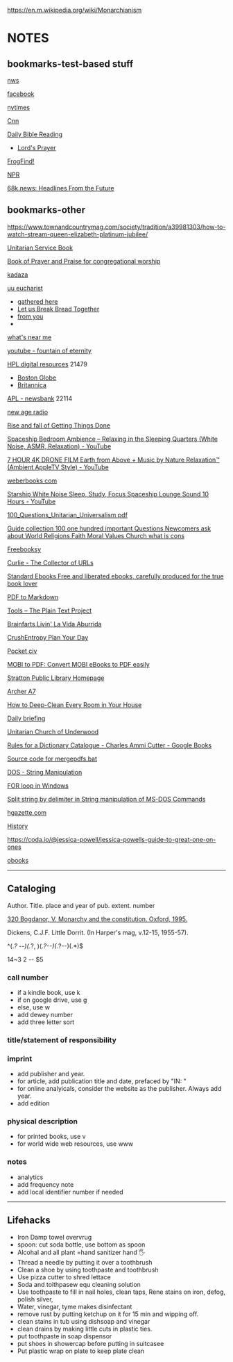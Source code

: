 https://en.m.wikipedia.org/wiki/Monarchianism


# NOTES
## bookmarks-test-based stuff

[nws](https://forecast.weather.gov/MapClick.php?lat=42.7843&lon=-71.0862&unit=0&lg=english&FcstType=text&TextType=1)

[facebook](https://mbasic.facebook.com/)

[nytimes](https://www.nytimes.com/timeswire)

[Cnn](https://lite.cnn.com/en)

[Daily Bible Reading](http://frogfind.com/read.php?a=https://www.biblegateway.com/reading-plans/bcp-daily-office/next?version=MSG)
- [Lord's Prayer](http://frogfind.com/read.php?a=https%3A%2F%2Fwww.biblegateway.com%2Fpassage%2F%3Fsearch%3Dmatthew+6%3A9-14%26version%3DMSG)

[FrogFind!](http://www.frogfind.com/)

[NPR](https://text.npr.org/)

[68k.news: Headlines From the Future](http://68k.news/)

## bookmarks-other

https://www.townandcountrymag.com/society/tradition/a39981303/how-to-watch-stream-queen-elizabeth-platinum-jubilee/

[Unitarian Service Book](https://archive.org/details/unitarianservice00amer/)

[Book of Prayer and Praise for congregational worship](https://archive.org/details/bookprayerandpr01assogoog)

[kadaza](https://www.kadaza.com/)

[uu eucharist](https://www.uumin.org/sam/writings/UUcommunion.htm)
 - [gathered here](https://m.youtube.com/watch?v=Lb9ZsP_1zaM)
 - [Let us Break Bread Together](https://m.youtube.com/watch?v=1AGEloqeAx4)
 - [from you](https://m.youtube.com/watch?v=1-C1kY3Pxi0)
 - 
[what's near me](https://whats-near.me/)

[youtube - fountain of eternity](https://www.youtube.com/watch?v=ewcO1MNyRME)

[HPL digital resources](https://haverhillpl.org/digital-resources/) 21479

- [Boston Globe](https://libraries.state.ma.us/login?db=pq_globe&locid=mlin_n_haverpub)
- [Britannica](https://libraries.state.ma.us/login?eburl=https%3A%2F%2Flibrary.eb.com&ebtarget=%2Flevels%2Freferencecenter&ebboatid=9265643)

[APL - newsbank](http://infoweb.newsbank.com/signin/AmesburyPublicLibrary) 22114

[new age radio](https://player.live365.com/a55861?l)

[Rise and fall of Getting Things Done](https://www.newyorker.com/tech/annals-of-technology/the-rise-and-fall-of-getting-things-done)

[Spaceship Bedroom Ambience – Relaxing in the Sleeping Quarters (White Noise, ASMR, Relaxation) - YouTube](https://www.youtube.com/watch?v=HFBjfzsOtx0)

[7 HOUR 4K DRONE FILM Earth from Above + Music by Nature Relaxation™ (Ambient AppleTV Style) - YouTube](https://www.youtube.com/watch?v=lM02vNMRRB0)

[weberbooks com](http://www.weberbooks.com/kindle/)

[Starship White Noise Sleep, Study, Focus Spaceship Lounge Sound 10 Hours - YouTube](https://www.youtube.com/watch?v=O7OWVgr67DM)

[100\_Questions\_Unitarian\_Universalism pdf](https://asuuc.net/wp-content/uploads/2018/07/100_Questions_Unitarian_Universalism.pdf)

[Guide collection 100 one hundred important Questions Newcomers ask about World Religions Faith Moral Values Church what is cons](http://www.uupuertorico.org/100_Questions_eng/100_Questions.html)

[Freebooksy](https://www.freebooksy.com/)

[Curlie - The Collector of URLs](https://curlie.org/)

[Standard Ebooks Free and liberated ebooks, carefully produced for the true book lover](https://standardebooks.org/)

[PDF to Markdown](https://pdf2md.morethan.io/)

[Tools – The Plain Text Project](https://plaintextproject.online/tools.html)

[Brainfarts Livin' La Vida Aburrida](https://web.archive.org/web/20031215180208/http://untitled.the-protagonist.net/)

[CrushEntropy Plan Your Day](https://crushentropy.com/plan)

[Pocket civ](http://www.backglass.org/scotts/games/PocketCiv/html/index.htm)

[MOBI to PDF: Convert MOBI eBooks to PDF easily](https://pdfcandy.com/mobi-to-pdf.html)

[Stratton Public Library Homepage](http://www.stratton.lib.me.us/#top)

[Archer A7](http://192.168.0.1/webpages/login.html?t=1565084106403)

[How to Deep-Clean Every Room in Your House](https://www.bhg.com/homekeeping/house-cleaning/tips/how-to-deep-clean-your-house/#:~:text=How%20to%20Deep%20Clean%20Your%20House%201%20Brush,cycle%20on%20cold%2C...%206%20...%20%28more%20items%29%20)

[Daily briefing](https://theweek.com/10things)

[Unitarian Church of Underwood](https://www.ucofu.org/newcomers.php)

[Rules for a Dictionary Catalogue - Charles Ammi Cutter - Google Books](https://books.google.com/books?id=t1Xfj7wCbBMC&hl=en)

[Source code for mergepdfs.bat](https://www.robvanderwoude.com/sourcecode.php?src=mergepdfs_nt)

[DOS - String Manipulation](https://www.dostips.com/DtTipsStringManipulation.php)

[FOR loop in Windows](https://www.windows-commandline.com/windows-for-loop-examples/)

[Split string by delimiter in String manipulation of MS-DOS Commands](https://www.knowledgewalls.com/johnpeter/books/msdos-commands/split-string-by-delimiter)

[hgazette.com](https://www.hgazette.com/)

[History](http://www.freeland-holmes.lib.me.us/Board_Staff.html)

https://coda.io/@jessica-powell/jessica-powells-guide-to-great-one-on-ones

[obooks](https://www.obooko.com/)

---

## Cataloging

Author.  Title.  place and year of pub.  extent.  number

[320  Bogdanor, V.  Monarchy and the constitution.  Oxford, 1995.](https://docs.google.com/document/d/1vq3dAzkiRCUxmWPsvdyg2NBzIzvTT1FTbSWpod-rOsI/edit?usp=sharing)

Dickens, C.J.F.  Little Dorrit.  (In Harper's mag, v.12-15, 1955-57).

^(.*? --)(.*?, )(.*?--)(.*?--)(.*)$

$1$4~$3~$2 -- $5

### call number
- if a kindle book, use k
- if on google drive, use g
- else, use w
- add dewey number
- add three letter sort

### title/statement of responsibility


### imprint
- add publisher and year. 
- for article, add publication title and date, prefaced by "IN: "
- for online analyicals, consider the website as the publisher. Always add year.
- add edition

### physical description

- for printed books, use v
- for world wide web resources, use www

### notes
- analytics
- add frequency note
- add local identifier number if needed

---

## Lifehacks

- Iron Damp towel overvrug 
- spoon: cut soda bottle, use bottom as spoon
- Alcohal and all plant =hand sanitizer hand 🖐 
- Thread a needle by putting it over a toothbrush
- Clean a shoe by using toothpaste and toothbrush
- Use pizza cutter to shred lettace
- Soda and toithpasew equ cleaning solution
- Use toothpaste to fill in nail holes, clean taps, Rene stains on iron, defog, polish silver, 
- Water, vinegar, tyme makes disinfectant
- remove rust by putting ketchup on it for 15 min and wipping off.
- clean stains in tub using dishsoap and vinegar
- clean drains by making little cuts in plastic ties.
- put toothpaste in soap dispensor
- put shoes in showercap before putting in suitcasee
- Put plastic wrap on plate to keep plate clean



